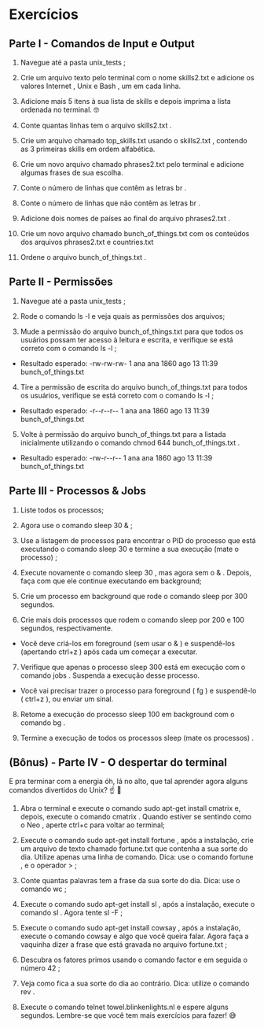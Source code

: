 # Exercícios

## Parte I - Comandos de Input e Output

1. Navegue até a pasta unix_tests ;

2. Crie um arquivo texto pelo terminal com o nome skills2.txt e adicione os valores Internet , Unix e Bash , um em cada linha.

3. Adicione mais 5 itens à sua lista de skills e depois imprima a lista ordenada no terminal. 🤓

4. Conte quantas linhas tem o arquivo skills2.txt .

5. Crie um arquivo chamado top_skills.txt usando o skills2.txt , contendo as 3 primeiras skills em ordem alfabética.

6. Crie um novo arquivo chamado phrases2.txt pelo terminal e adicione algumas frases de sua escolha.

7. Conte o número de linhas que contêm as letras br .

8. Conte o número de linhas que não contêm as letras br .

9. Adicione dois nomes de países ao final do arquivo phrases2.txt .

10. Crie um novo arquivo chamado bunch_of_things.txt com os conteúdos dos arquivos phrases2.txt e countries.txt

11. Ordene o arquivo bunch_of_things.txt .


## Parte II - Permissões

1. Navegue até a pasta unix_tests ;

2. Rode o comando ls -l e veja quais as permissões dos arquivos;

3. Mude a permissão do arquivo bunch_of_things.txt para que todos os usuários possam ter acesso à leitura e escrita, e verifique se está correto com o comando ls -l ;
- Resultado esperado: -rw-rw-rw- 1 ana ana 1860 ago 13 11:39 bunch_of_things.txt

4. Tire a permissão de escrita do arquivo bunch_of_things.txt para todos os usuários, verifique se está correto com o comando ls -l ;
- Resultado esperado: -r--r--r-- 1 ana ana 1860 ago 13 11:39 bunch_of_things.txt

5. Volte à permissão do arquivo bunch_of_things.txt para a listada inicialmente utilizando o comando chmod 644 bunch_of_things.txt .
- Resultado esperado: -rw-r--r-- 1 ana ana 1860 ago 13 11:39 bunch_of_things.txt


## Parte III - Processos & Jobs

1. Liste todos os processos;

2. Agora use o comando sleep 30 & ;

3. Use a listagem de processos para encontrar o PID do processo que está executando o comando sleep 30 e termine a sua execução (mate o processo) ;

4. Execute novamente o comando sleep 30 , mas agora sem o & . Depois, faça com que ele continue executando em background;
5. Crie um processo em background que rode o comando sleep por 300 segundos.
6. Crie mais dois processos que rodem o comando sleep por 200 e 100 segundos, respectivamente.
- Você deve criá-los em foreground (sem usar o & ) e suspendê-los (apertando ctrl+z ) após cada um começar a executar.

7. Verifique que apenas o processo sleep 300 está em execução com o comando jobs . Suspenda a execução desse processo.
- Você vai precisar trazer o processo para foreground ( fg ) e suspendê-lo ( ctrl+z ), ou enviar um sinal.

8. Retome a execução do processo sleep 100 em background com o comando bg .

9. Termine a execução de todos os processos sleep (mate os processos) .


## (Bônus) - Parte IV - O despertar do terminal

E pra terminar com a energia óh, lá no alto, que tal aprender agora alguns comandos divertidos do Unix? ☝ 🎊

1. Abra o terminal e execute o comando sudo apt-get install cmatrix e, depois, execute o comando cmatrix . Quando estiver se sentindo como o Neo , aperte ctrl+c para voltar ao terminal;

2. Execute o comando sudo apt-get install fortune , após a instalação, crie um arquivo de texto chamado fortune.txt que contenha a sua sorte do dia. Utilize apenas uma linha de comando. Dica: use o comando fortune , e o operador > ;

3. Conte quantas palavras tem a frase da sua sorte do dia. Dica: use o comando wc ;

4. Execute o comando sudo apt-get install sl , após a instalação, execute o comando sl . Agora tente sl -F ;

5. Execute o comando sudo apt-get install cowsay , após a instalação, execute o comando cowsay e algo que você queira falar. Agora faça a vaquinha dizer a frase que está gravada no arquivo fortune.txt ;

6. Descubra os fatores primos usando o comando factor e em seguida o número 42 ;

7. Veja como fica a sua sorte do dia ao contrário. Dica: utilize o comando rev .

8. Execute o comando telnet towel.blinkenlights.nl e espere alguns segundos. Lembre-se que você tem mais exercícios para fazer! 😅
